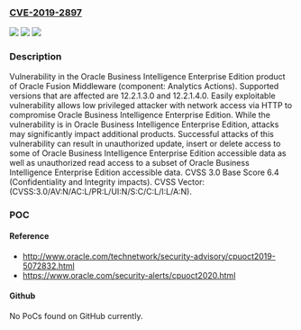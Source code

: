 ### [CVE-2019-2897](https://cve.mitre.org/cgi-bin/cvename.cgi?name=CVE-2019-2897)
![](https://img.shields.io/static/v1?label=Product&message=Enterprise%20Manager%20Base%20Platform&color=blue)
![](https://img.shields.io/static/v1?label=Version&message=%3D%2013.3.0.0%20&color=brighgreen)
![](https://img.shields.io/static/v1?label=Vulnerability&message=Easily%20exploitable%20vulnerability%20allows%20low%20privileged%20attacker%20with%20network%20access%20via%20HTTP%20to%20compromise%20Oracle%20Business%20Intelligence%20Enterprise%20Edition.%20%20While%20the%20vulnerability%20is%20in%20Oracle%20Business%20Intelligence%20Enterprise%20Edition%2C%20attacks%20may%20significantly%20impact%20additional%20products.%20%20Successful%20attacks%20of%20this%20vulnerability%20can%20result%20in%20%20unauthorized%20update%2C%20insert%20or%20delete%20access%20to%20some%20of%20Oracle%20Business%20Intelligence%20Enterprise%20Edition%20accessible%20data%20as%20well%20as%20%20unauthorized%20read%20access%20to%20a%20subset%20of%20Oracle%20Business%20Intelligence%20Enterprise%20Edition%20accessible%20data.&color=brighgreen)

### Description

Vulnerability in the Oracle Business Intelligence Enterprise Edition product of Oracle Fusion Middleware (component: Analytics Actions). Supported versions that are affected are 12.2.1.3.0 and 12.2.1.4.0. Easily exploitable vulnerability allows low privileged attacker with network access via HTTP to compromise Oracle Business Intelligence Enterprise Edition. While the vulnerability is in Oracle Business Intelligence Enterprise Edition, attacks may significantly impact additional products. Successful attacks of this vulnerability can result in unauthorized update, insert or delete access to some of Oracle Business Intelligence Enterprise Edition accessible data as well as unauthorized read access to a subset of Oracle Business Intelligence Enterprise Edition accessible data. CVSS 3.0 Base Score 6.4 (Confidentiality and Integrity impacts). CVSS Vector: (CVSS:3.0/AV:N/AC:L/PR:L/UI:N/S:C/C:L/I:L/A:N).

### POC

#### Reference
- http://www.oracle.com/technetwork/security-advisory/cpuoct2019-5072832.html
- https://www.oracle.com/security-alerts/cpuoct2020.html

#### Github
No PoCs found on GitHub currently.

